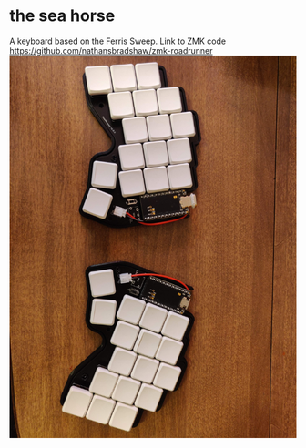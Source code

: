 # the sea horse

A keyboard based on the Ferris Sweep.
Link to ZMK code https://github.com/nathansbradshaw/zmk-roadrunner
![the-sea-horse board](/photos/roadrunner.jpg)
